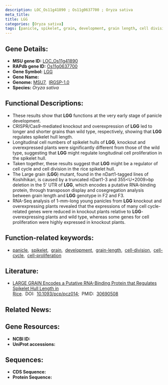 ```yaml
---
description: LOC_Os11g41890 ; Os11g0637700 ; Oryza sativa
meta_title:
title: LGG
categories: [Oryza sativa]
tags: [panicle, spikelet, grain, development, grain length, cell division, cell cycle, cell proliferation]
---
```


## Gene Details:
- **MSU gene ID:** [LOC_Os11g41890](http://rice.uga.edu/cgi-bin/ORF_infopage.cgi?orf=LOC_Os11g41890)  
- **RAPdb gene ID:** [Os11g0637700](https://rapdb.dna.affrc.go.jp/locus/?name=Os11g0637700)  
- **Gene Symbol:** <u>LGG</u>
- **Gene Name:**
- **Genome:**  [MSU7](http://rice.uga.edu/),&nbsp;&nbsp;[IRGSP-1.0](https://rapdb.dna.affrc.go.jp/download/irgsp1.html)
- **Species:** *Oryza sativa*

## Functional Descriptions:
   - These results show that **LGG** functions at the very early stage of panicle development.
   - CRISPR/Cas9-mediated knockout and overexpression of **LGG** led to longer and shorter grains than wild type, respectively, showing that **LGG** regulates spikelet hull length.
   - Longitudinal cell numbers of spikelet hulls of **LGG**, knockout and overexpressed plants were significantly different from those of the wild type, suggesting that **LGG** might regulate longitudinal cell proliferation in the spikelet hull.
   - Taken together, these results suggest that **LGG** might be a regulator of cell cycle and cell division in the rice spikelet hull.
   - The Large grain (**LGG**) mutant, found in the nDart1-tagged lines of Koshihikari, is caused by a truncated nDart1-3 and 355<U+2009>bp deletion in the 5' UTR of **LGG**, which encodes a putative RNA-binding protein, through transposon display and cosegregation analysis between grain length and **LGG** genotype in F2 and F3.
   - RNA-Seq analysis of 1-mm-long young panicles from **LGG** knockout and overexpressing plants revealed that the expressions of many cell cycle-related genes were reduced in knockout plants relative to **LGG**-overexpressing plants and wild type, whereas some genes for cell proliferation were highly expressed in knockout plants.

## Function-related keywords:
   - [panicle](/tags/panicle/),&nbsp;&nbsp;[spikelet](/tags/spikelet/),&nbsp;&nbsp;[grain](/tags/grain/),&nbsp;&nbsp;[development](/tags/development/),&nbsp;&nbsp;[grain-length](/tags/grain-length/),&nbsp;&nbsp;[cell-division](/tags/cell-division/),&nbsp;&nbsp;[cell-cycle](/tags/cell-cycle/),&nbsp;&nbsp;[cell-proliferation](/tags/cell-proliferation/)

## Literature:
   - [LARGE GRAIN Encodes a Putative RNA-Binding Protein that Regulates Spikelet Hull Length in Rice](https://www.doi.org/10.1093/pcp/pcz014).&nbsp;&nbsp;DOI:&nbsp;&nbsp;[10.1093/pcp/pcz014](https://www.doi.org/10.1093/pcp/pcz014);&nbsp;&nbsp;PMID:&nbsp;&nbsp;[30690508](https://pubmed.ncbi.nlm.nih.gov/30690508/)

## Related News:

## Gene Resources:
- **NCBI ID:**  []()
- **UniProt accessions:** [](https://www.uniprot.org/uniprotkb//entry)

## Sequences:
- **CDS Sequence:**
- **Protein Sequence:**
